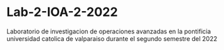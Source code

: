 # Lab-2-IOA-2-2022
Laboratorio de investigacion de operaciones avanzadas en la pontificia universidad catolica de valparaiso durante el segundo semestre del 2022
